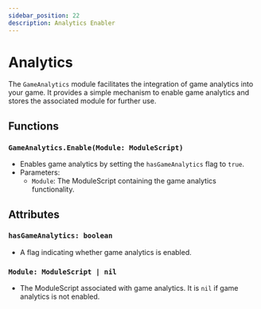 ```yaml
---
sidebar_position: 22
description: Analytics Enabler
---
```


# Analytics

The `GameAnalytics` module facilitates the integration of game analytics into your game. It provides a simple mechanism to enable game analytics and stores the associated module for further use.

## Functions

### `GameAnalytics.Enable(Module: ModuleScript)`
- Enables game analytics by setting the `hasGameAnalytics` flag to `true`.
- Parameters:
  - `Module`: The ModuleScript containing the game analytics functionality.

## Attributes

### `hasGameAnalytics: boolean`
- A flag indicating whether game analytics is enabled.

### `Module: ModuleScript | nil`
- The ModuleScript associated with game analytics. It is `nil` if game analytics is not enabled.